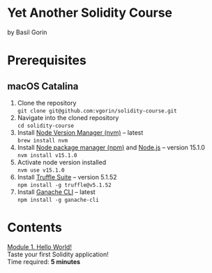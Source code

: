 # Yet Another Solidity Course
by Basil Gorin

# Prerequisites
 
## macOS Catalina

1. Clone the repository  
    ```git clone git@github.com:vgorin/solidity-course.git```
2. Navigate into the cloned repository  
    ```cd solidity-course```
3. Install [Node Version Manager (nvm)](https://github.com/nvm-sh/nvm) – latest  
    ```brew install nvm```
4. Install [Node package manager (npm)](https://www.npmjs.com/) and [Node.js](https://nodejs.org/) – version 15.1.0  
    ```nvm install v15.1.0```
5. Activate node version installed  
    ```nvm use v15.1.0```
6. Install [Truffle Suite](https://www.trufflesuite.com/) – version 5.1.52  
    ```npm install -g truffle@v5.1.52```
7. Install [Ganache CLI](https://github.com/trufflesuite/ganache-cli) – latest  
    ```npm install -g ganache-cli```  

# Contents
[Module 1. Hello World!](module01/README.md)  
Taste your first Solidity application!  
Time required: **5 minutes**

